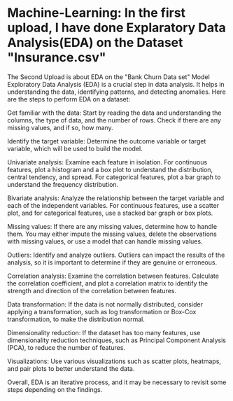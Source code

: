 # Machine-Learning: In the first upload, I have done Explaratory Data Analysis(EDA) on the Dataset "Insurance.csv"
The Second Upload is about EDA on the "Bank Churn Data set" Model
Exploratory Data Analysis (EDA) is a crucial step in data analysis. It helps in understanding the data, identifying patterns, and detecting anomalies. Here are the steps to perform EDA on a dataset:

Get familiar with the data: Start by reading the data and understanding the columns, the type of data, and the number of rows. Check if there are any missing values, and if so, how many.

Identify the target variable: Determine the outcome variable or target variable, which will be used to build the model.

Univariate analysis: Examine each feature in isolation. For continuous features, plot a histogram and a box plot to understand the distribution, central tendency, and spread. For categorical features, plot a bar graph to understand the frequency distribution.

Bivariate analysis: Analyze the relationship between the target variable and each of the independent variables. For continuous features, use a scatter plot, and for categorical features, use a stacked bar graph or box plots.

Missing values: If there are any missing values, determine how to handle them. You may either impute the missing values, delete the observations with missing values, or use a model that can handle missing values.

Outliers: Identify and analyze outliers. Outliers can impact the results of the analysis, so it is important to determine if they are genuine or erroneous.

Correlation analysis: Examine the correlation between features. Calculate the correlation coefficient, and plot a correlation matrix to identify the strength and direction of the correlation between features.

Data transformation: If the data is not normally distributed, consider applying a transformation, such as log transformation or Box-Cox transformation, to make the distribution normal.

Dimensionality reduction: If the dataset has too many features, use dimensionality reduction techniques, such as Principal Component Analysis (PCA), to reduce the number of features.

Visualizations: Use various visualizations such as scatter plots, heatmaps, and pair plots to better understand the data.

Overall, EDA is an iterative process, and it may be necessary to revisit some steps depending on the findings.
